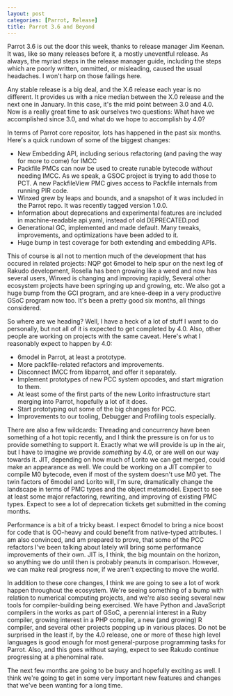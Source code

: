```yaml
---
layout: post
categories: [Parrot, Release]
title: Parrot 3.6 and Beyond
---
```


Parrot 3.6 is out the door this week, thanks to release manager Jim
Keenan. It was, like so many releases before it, a mostly uneventful
release. As always, the myriad steps in the release manager guide, including
the steps which are poorly written, ommitted, or misleading, caused the usual
headaches. I won't harp on those failings here.

Any stable release is a big deal, and the X.6 release each year is no
different. It provides us with a nice median between the X.0 release and the
next one in January. In this case, it's the mid point between 3.0 and 4.0.
Now is a really great time to ask ourselves two questions: What have we
accomplished since 3.0, and what do we hope to accomplish by 4.0?

In terms of Parrot core repositor, lots has happened in the past six
months. Here's a quick rundown of some of the biggest changes:

* New Embedding API, including serious refactoring (and paving the way for
  more to come) for IMCC
* Packfile PMCs can now be used to create runable bytecode *without* needing
  IMCC. As we speak, a GSOC project is trying to add those to PCT. A new
  PackfileView PMC gives access to Packfile internals from running PIR code.
* Winxed grew by leaps and bounds, and a snapshot of it was included in the
  Parrot repo. It was recently tagged version 1.0.0.
* Information about deprecations and experimental features are included in
  machine-readable api.yaml, instead of old DEPRECATED.pod
* Generational GC, implemented and made default. Many tweaks, improvements,
  and optimizations have been added to it.
* Huge bump in test coverage for both extending and embedding APIs.

This of course is all not to mention much of the development that has occured
in related projects: NQP got 6model to help spur on the next leg of Rakudo
development, Rosella has been growing like a weed and now has several users,
Winxed is changing and improving rapidly, Several other ecosystem projects
have been springing up and growing, etc. We also got a huge bump from the GCI
program, and are knee-deep in a very productive GSoC program now too. It's
been a pretty good six months, all things considered.

So where are we heading? Well, I have a heck of a lot of stuff I want to do
personally, but not all of it is expected to get completed by 4.0. Also, other
people are working on projects with the same caveat. Here's what I reasonably
expect to happen by 4.0:

* 6model in Parrot, at least a prototype.
* More packfile-related refactors and improvements.
* Disconnect IMCC from libparrot, and offer it separately.
* Implement prototypes of new PCC system opcodes, and start migration to them.
* At least some of the first parts of the new Lorito infrastructure start
  merging into Parrot, hopefully a lot of it does.
* Start prototyping out some of the big changes for PCC.
* Improvements to our tooling, Debugger and Profiling tools especially.

There are also a few wildcards: Threading and concurrency have been something
of a hot topic recently, and I think the pressure is on for us to provide
something to support it. Exactly what we will provide is up in the air, but
I have to imagine we provide *something* by 4.0, or are well on our way
towards it. JIT, depending on how much of Lorito we can get merged, could
make an appearance as well. We could be working on a JIT compiler to compile
M0 bytecode, even if most of the system doesn't use M0 yet. The twin factors
of 6model and Lorito will, I'm sure, dramatically change the landscape in
terms of PMC types and the object metamodel. Expect to see at least some major
refactoring, rewriting, and improving of existing PMC types. Expect to see a
lot of deprecation tickets get submitted in the coming months.

Performance is a bit of a tricky beast. I expect 6model to bring a nice boost
for code that is OO-heavy and could benefit from native-typed attributes. I
am also convinced, and am prepared to prove, that some of the PCC refactors
I've been talking about lately will bring some performance improvements of
their own. JIT is, I think, the big mountain on the horizon, so anything we
do until then is probably peanuts in comparison. However, we can make real
progress now, if we aren't expecting to move the world.

In addition to these core changes, I think we are going to see a lot of work
happen throughout the ecosystem. We're seeing something of a bump with
relation to numerical computing projects, and we're also seeing several new
tools for compiler-building being exercised. We have Python and
JavaScript compilers in the works as part of GSoC, a perennial interest in a
Ruby compiler, growing interest in a PHP compiler, a new (and growing) R
compiler, and several other projects popping up in various places. Do not be
surprised in the least if, by the 4.0 release, one or more of these high level
languages is good enough for most general-purpose programming tasks for
Parrot. Also, and this goes without saying, expect to see Rakudo continue
progressing at a phenominal rate.

The next few months are going to be busy and hopefully exciting as well. I
think we're going to get in some very important new features and changes that
we've been wanting for a long time.
